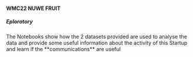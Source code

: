 <h4>WMC22 NUWE FRUIT</h4>
<h5>Eploratory</h5>
<p>The Notebooks show how the 2 datasets provided are used to analyse the data and provide some useful information about the activity of this Startup and learn if the **communications** are useful</p>
